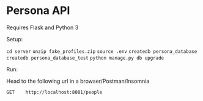 # Persona API

Requires Flask and Python 3  

Setup:

```cd server```
```unzip fake_profiles.zip```
```source .env```
```createdb persona_database```
```createdb persona_database_test```
```python manage.py db upgrade```

Run:

Head to the following url in a browser/Postman/Insomnia

```GET    http://localhost:8081/people```  

